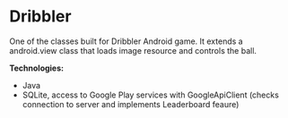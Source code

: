 # Dribbler
One of the classes built for Dribbler Android game. It extends a android.view class that loads image resource and controls the ball.

**Technologies:**
- Java
- SQLite,
access to Google Play services with GoogleApiClient (checks connection to server and implements Leaderboard feaure)
